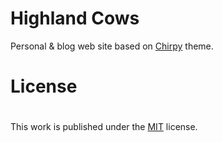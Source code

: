 # Highland Cows

Personal & blog web site based on [Chirpy][chirpy] theme.

# License
# 
This work is published under the [MIT][mit] license.

[chirpy]: https://github.com/cotes2020/jekyll-theme-chirpy/
[mit]: https://github.com/highlandcows/highlandcows.github.io#MIT-1-ov-file
